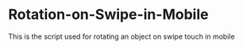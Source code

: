 # Rotation-on-Swipe-in-Mobile
This is the script used for rotating an object on swipe touch in mobile
